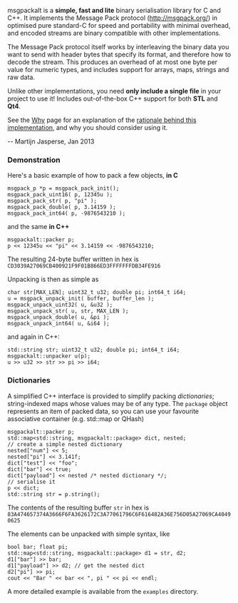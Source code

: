 msgpackalt is a **simple, fast and lite** binary serialisation library for C and C++. It implements the Message Pack protocol (http://msgpack.org/) in optimised pure standard-C for speed and portability with minimal overhead, and encoded streams are binary compatible with other implementations.

The Message Pack protocol itself works by interleaving the binary data you want to send with header bytes that specify its format, and therefore how to decode the stream. This produces an overhead of at most one byte per value for numeric types, and includes support for arrays, maps, strings and raw data.

Unlike other implementations, you need **only include a single file** in your project to use it! Includes out-of-the-box C++ support for both **STL** and **Qt4**.

See the [Why](Why.md) page for an explanation of the [rationale behind this implementation](Why.md), and why you should consider using it.

-- Martijn Jasperse, Jan 2013

### Demonstration ###
Here's a basic example of how to pack a few objects, **in C**
```
msgpack_p *p = msgpack_pack_init();
msgpack_pack_uint16( p, 12345u );
msgpack_pack_str( p, "pi" );
msgpack_pack_double( p, 3.14159 );
msgpack_pack_int64( p, -9876543210 );
```
and the same **in C++**
```
msgpackalt::packer p;
p << 12345u << "pi" << 3.14159 << -9876543210;
```
The resulting 24-byte buffer written in hex is ` CD3039A27069CB400921F9F01B866ED3FFFFFFFDB34FE916 `

Unpacking is then as simple as
```
char str[MAX_LEN]; uint32_t u32; double pi; int64_t i64;
u = msgpack_unpack_init( buffer, buffer_len );
msgpack_unpack_uint32( u, &u32 );
msgpack_unpack_str( u, str, MAX_LEN );
msgpack_unpack_double( u, &pi );
msgpack_unpack_int64( u, &i64 );
```
and again in C++:
```
std::string str; uint32_t u32; double pi; int64_t i64;
msgpackalt::unpacker u(p);
u >> u32 >> str >> pi >> i64;
```


### Dictionaries ###
A simplified C++ interface is provided to simplify packing _dictionaries_; string-indexed maps whose values may be of any type. The `package` object represents an item of packed data, so you can use your favourite associative container (e.g. std::map or QHash)
```
msgpackalt::packer p;
std::map<std::string, msgpackalt::package> dict, nested;
// create a simple nested dictionary
nested["num"] << 5;
nested["pi"] << 3.141f;
dict["test"] << "foo";
dict["bar"] << true;
dict["payload"] << nested /* nested dictionary */;
// serialise it
p << dict;
std::string str = p.string();
```
The contents of the resulting buffer `str` in hex is
` 83A474657374A3666F6FA3626172C3A77061796C6F616482A36E756D05A27069CA40490625 `

The elements can be unpacked with simple syntax, like
```
bool bar; float pi;
std::map<std::string, msgpackalt::package> d1 = str, d2;
d1["bar"] >> bar;
d1["payload"] >> d2; // get the nested dict
d2["pi"] >> pi;
cout << "Bar " << bar << ", pi " << pi << endl;
```

A more detailed example is available from the `examples` directory.
